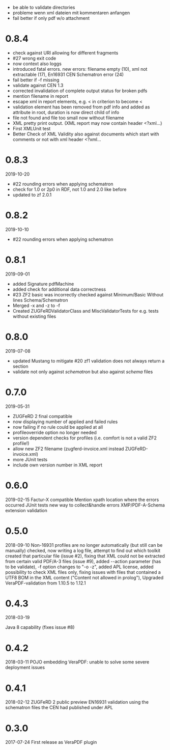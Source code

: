 * be able to validate directories
* probleme wenn xml dateien mit kommentaren anfangen
* fail better if only pdf w/o attachment

0.8.4
======
* check against URI allowing for different fragments
* #27 wrong exit code
* now context also loggs
* introduced fatal errors. new errors: filename empty (10), xml not extractable (17), En16931 CEN Schematron error (24)
* fail better if -f missing
* validate against CEN 1.3
* corrected invalidation of complete output status for broken pdfs
* mention filename in report 
* escape xml in report elements, e.g. < in criterion to become &lt;
* validation element has been removed from pdf info and added as attribute in root, duration is now direct child of info
* file not found and file too small now without filename
* XML pretty print output. (XML report may now contain header <?xml...)
* First XMLUnit test
* Better Check of XML Validity also against documents which start with comments or not with xml header <?xml...

0.8.3
======
2019-10-20
* #22 rounding errors when applying schematron
* check for 1.0 or 2p0 in RDF, not 1.0 and 2.0 like before
* updated to zf 2.0.1

0.8.2
======
2019-10-10
* #22 rounding errors when applying schematron

0.8.1
======
2019-09-01

* added Signature pdfMachine
* added check for additional data correctness
* #23 ZF2 basic was incorrectly checked against Minimum/Basic Without lines Schema/Schematron
* Merged -x and -z to -f
* Created ZUGFeRDValidatorClass and MiscValidatorTests for e.g. tests without existing files

0.8.0
======
2019-07-08

* updated Mustang to mitigate #20 zf1 validation does not always return a <xml> section
* validate not only against *schematron* but also against *schema* files

0.7.0
======
2019-05-31

* ZUGFeRD 2 final compatible
* now displaying number of applied and failed rules
* now failing if no rule could be applied at all
* profileoverride option no longer needed
* version dependent checks for profiles (i.e. comfort is not a valid ZF2 profile!)
* allow new ZF2 filename (zugferd-invoice.xml instead ZUGFeRD-invoice.xml)
* more JUnit tests
* include own version number in XML report


0.6.0
=====
2019-02-15
Factur-X compatible
Mention xpath location where the errors occurred
JUnit tests
new way to collect&handle errors
XMP/PDF-A-Schema extension validation


0.5.0
=====
2018-09-10
Non-16931 profiles are no longer automatically (but still can be manually) checked,
now writing a log file, attempt to find out which toolkit created that particular file (issue #2),
fixing that XML could not be extracted from certain valid PDF/A-3 files (issue #9),
added --action parameter (has to be validate), -f option changes to "-o -z", added APL license, 
added possibility to check XML files only, fixing issues with files that contained a 
UTF8 BOM in the XML content ("Content not allowed in prolog"), 
Upgraded VeraPDF-validation from 1.10.5 to 1.12.1

0.4.3
=====
2018-03-19

Java 8 capability (fixes issue #8)

0.4.2
=====
2018-03-11
POJO embedding VeraPDF: unable to solve some severe deployment issues


0.4.1
=====
2018-02-12
ZUGFeRD 2 public preview EN16931 validation using the schematron files the CEN had
published under APL


0.3.0
=====
2017-07-24
First release as VeraPDF plugin